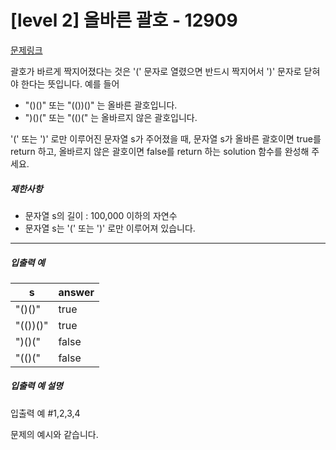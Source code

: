 
# [level 2] 올바른 괄호 - 12909
[문제링크](https://school.programmers.co.kr/learn/courses/30/lessons/12909)

괄호가 바르게 짝지어졌다는 것은 '(' 문자로 열렸으면 반드시 짝지어서 ')' 문자로 닫혀야 한다는 뜻입니다. 예를 들어


* "()()" 또는 "(())()" 는 올바른 괄호입니다.
* ")()(" 또는 "(()(" 는 올바르지 않은 괄호입니다.


'(' 또는 ')' 로만 이루어진 문자열 s가 주어졌을 때, 문자열 s가 올바른 괄호이면 true를 return 하고, 올바르지 않은 괄호이면 false를 return 하는 solution 함수를 완성해 주세요.


##### 제한사항


* 문자열 s의 길이 : 100,000 이하의 자연수
* 문자열 s는 '(' 또는 ')' 로만 이루어져 있습니다.




---


##### 입출력 예




| s | answer |
| --- | --- |
| "()()" | true |
| "(())()" | true |
| ")()(" | false |
| "(()(" | false |


##### 입출력 예 설명


입출력 예 #1,2,3,4  

문제의 예시와 같습니다.


